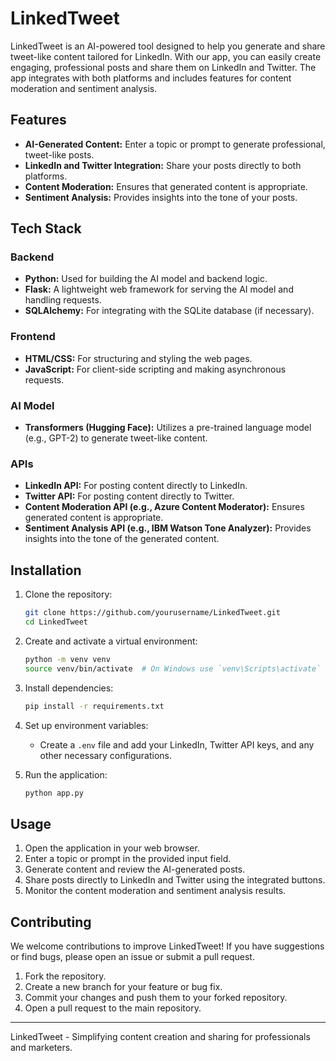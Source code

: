 # LinkedTweet

LinkedTweet is an AI-powered tool designed to help you generate and share tweet-like content tailored for LinkedIn. With our app, you can easily create engaging, professional posts and share them on LinkedIn and Twitter. The app integrates with both platforms and includes features for content moderation and sentiment analysis.

## Features

- **AI-Generated Content:** Enter a topic or prompt to generate professional, tweet-like posts.
- **LinkedIn and Twitter Integration:** Share your posts directly to both platforms.
- **Content Moderation:** Ensures that generated content is appropriate.
- **Sentiment Analysis:** Provides insights into the tone of your posts.

## Tech Stack

### Backend
- **Python:** Used for building the AI model and backend logic.
- **Flask:** A lightweight web framework for serving the AI model and handling requests.
- **SQLAlchemy:** For integrating with the SQLite database (if necessary).

### Frontend
- **HTML/CSS:** For structuring and styling the web pages.
- **JavaScript:** For client-side scripting and making asynchronous requests.

### AI Model
- **Transformers (Hugging Face):** Utilizes a pre-trained language model (e.g., GPT-2) to generate tweet-like content.

### APIs
- **LinkedIn API:** For posting content directly to LinkedIn.
- **Twitter API:** For posting content directly to Twitter.
- **Content Moderation API (e.g., Azure Content Moderator):** Ensures generated content is appropriate.
- **Sentiment Analysis API (e.g., IBM Watson Tone Analyzer):** Provides insights into the tone of the generated content.

## Installation

1. Clone the repository:
    ```bash
    git clone https://github.com/yourusername/LinkedTweet.git
    cd LinkedTweet
    ```

2. Create and activate a virtual environment:
    ```bash
    python -m venv venv
    source venv/bin/activate  # On Windows use `venv\Scripts\activate`
    ```

3. Install dependencies:
    ```bash
    pip install -r requirements.txt
    ```

4. Set up environment variables:
    - Create a `.env` file and add your LinkedIn, Twitter API keys, and any other necessary configurations.

5. Run the application:
    ```bash
    python app.py
    ```

## Usage

1. Open the application in your web browser.
2. Enter a topic or prompt in the provided input field.
3. Generate content and review the AI-generated posts.
4. Share posts directly to LinkedIn and Twitter using the integrated buttons.
5. Monitor the content moderation and sentiment analysis results.

## Contributing

We welcome contributions to improve LinkedTweet! If you have suggestions or find bugs, please open an issue or submit a pull request.

1. Fork the repository.
2. Create a new branch for your feature or bug fix.
3. Commit your changes and push them to your forked repository.
4. Open a pull request to the main repository.

---

LinkedTweet - Simplifying content creation and sharing for professionals and marketers.

